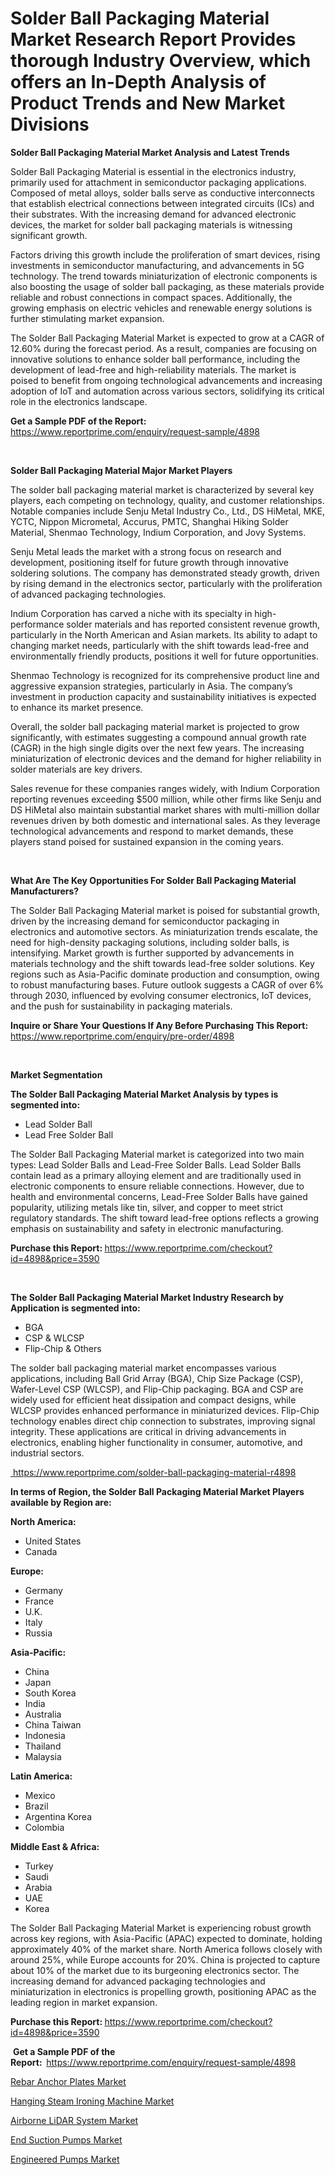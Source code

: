 <p><h1>Solder Ball Packaging Material Market Research Report Provides thorough Industry Overview, which offers an In-Depth Analysis of Product Trends and New Market Divisions</h1></p><p><strong>Solder Ball Packaging Material Market Analysis and Latest Trends</strong></p>
<p><p>Solder Ball Packaging Material is essential in the electronics industry, primarily used for attachment in semiconductor packaging applications. Composed of metal alloys, solder balls serve as conductive interconnects that establish electrical connections between integrated circuits (ICs) and their substrates. With the increasing demand for advanced electronic devices, the market for solder ball packaging materials is witnessing significant growth.</p><p>Factors driving this growth include the proliferation of smart devices, rising investments in semiconductor manufacturing, and advancements in 5G technology. The trend towards miniaturization of electronic components is also boosting the usage of solder ball packaging, as these materials provide reliable and robust connections in compact spaces. Additionally, the growing emphasis on electric vehicles and renewable energy solutions is further stimulating market expansion.</p><p>The Solder Ball Packaging Material Market is expected to grow at a CAGR of 12.60% during the forecast period. As a result, companies are focusing on innovative solutions to enhance solder ball performance, including the development of lead-free and high-reliability materials. The market is poised to benefit from ongoing technological advancements and increasing adoption of IoT and automation across various sectors, solidifying its critical role in the electronics landscape.</p></p>
<p><strong>Get a Sample PDF of the Report:&nbsp;</strong> <a href="https://www.reportprime.com/enquiry/request-sample/4898">https://www.reportprime.com/enquiry/request-sample/4898</a></p>
<p>&nbsp;</p>
<p><strong>Solder Ball Packaging Material Major Market Players</strong></p>
<p><p>The solder ball packaging material market is characterized by several key players, each competing on technology, quality, and customer relationships. Notable companies include Senju Metal Industry Co., Ltd., DS HiMetal, MKE, YCTC, Nippon Micrometal, Accurus, PMTC, Shanghai Hiking Solder Material, Shenmao Technology, Indium Corporation, and Jovy Systems. </p><p>Senju Metal leads the market with a strong focus on research and development, positioning itself for future growth through innovative soldering solutions. The company has demonstrated steady growth, driven by rising demand in the electronics sector, particularly with the proliferation of advanced packaging technologies.</p><p>Indium Corporation has carved a niche with its specialty in high-performance solder materials and has reported consistent revenue growth, particularly in the North American and Asian markets. Its ability to adapt to changing market needs, particularly with the shift towards lead-free and environmentally friendly products, positions it well for future opportunities.</p><p>Shenmao Technology is recognized for its comprehensive product line and aggressive expansion strategies, particularly in Asia. The company’s investment in production capacity and sustainability initiatives is expected to enhance its market presence.</p><p>Overall, the solder ball packaging material market is projected to grow significantly, with estimates suggesting a compound annual growth rate (CAGR) in the high single digits over the next few years. The increasing miniaturization of electronic devices and the demand for higher reliability in solder materials are key drivers.</p><p>Sales revenue for these companies ranges widely, with Indium Corporation reporting revenues exceeding $500 million, while other firms like Senju and DS HiMetal also maintain substantial market shares with multi-million dollar revenues driven by both domestic and international sales. As they leverage technological advancements and respond to market demands, these players stand poised for sustained expansion in the coming years.</p></p>
<p>&nbsp;</p>
<p><strong>What Are The Key Opportunities For Solder Ball Packaging Material Manufacturers?</strong></p>
<p><p>The Solder Ball Packaging Material market is poised for substantial growth, driven by the increasing demand for semiconductor packaging in electronics and automotive sectors. As miniaturization trends escalate, the need for high-density packaging solutions, including solder balls, is intensifying. Market growth is further supported by advancements in materials technology and the shift towards lead-free solder solutions. Key regions such as Asia-Pacific dominate production and consumption, owing to robust manufacturing bases. Future outlook suggests a CAGR of over 6% through 2030, influenced by evolving consumer electronics, IoT devices, and the push for sustainability in packaging materials.</p></p>
<p><strong>Inquire or Share Your Questions If Any Before Purchasing This Report:</strong> <a href="https://www.reportprime.com/enquiry/pre-order/4898">https://www.reportprime.com/enquiry/pre-order/4898</a></p>
<p>&nbsp;</p>
<p><strong>Market Segmentation</strong></p>
<p><strong>The Solder Ball Packaging Material Market Analysis by types is segmented into:</strong></p>
<p><ul><li>Lead Solder Ball</li><li>Lead Free Solder Ball</li></ul></p>
<p><p>The Solder Ball Packaging Material market is categorized into two main types: Lead Solder Balls and Lead-Free Solder Balls. Lead Solder Balls contain lead as a primary alloying element and are traditionally used in electronic components to ensure reliable connections. However, due to health and environmental concerns, Lead-Free Solder Balls have gained popularity, utilizing metals like tin, silver, and copper to meet strict regulatory standards. The shift toward lead-free options reflects a growing emphasis on sustainability and safety in electronic manufacturing.</p></p>
<p><strong>Purchase this Report:&nbsp;</strong><a href="https://www.reportprime.com/checkout?id=4898&price=3590">https://www.reportprime.com/checkout?id=4898&price=3590</a></p>
<p>&nbsp;</p>
<p><strong>The Solder Ball Packaging Material Market Industry Research by Application is segmented into:</strong></p>
<p><ul><li>BGA</li><li>CSP & WLCSP</li><li>Flip-Chip & Others</li></ul></p>
<p><p>The solder ball packaging material market encompasses various applications, including Ball Grid Array (BGA), Chip Size Package (CSP), Wafer-Level CSP (WLCSP), and Flip-Chip packaging. BGA and CSP are widely used for efficient heat dissipation and compact designs, while WLCSP provides enhanced performance in miniaturized devices. Flip-Chip technology enables direct chip connection to substrates, improving signal integrity. These applications are critical in driving advancements in electronics, enabling higher functionality in consumer, automotive, and industrial sectors.</p></p>
<p><a href="https://www.reportprime.com/solder-ball-packaging-material-r4898">&nbsp;https://www.reportprime.com/solder-ball-packaging-material-r4898</a></p>
<p><strong>In terms of Region, the Solder Ball Packaging Material Market Players available by Region are:</strong></p>
<p>
    <p> <strong> North America: </strong>
        <ul>
            <li>United States</li>
            <li>Canada</li>
        </ul>
        </p> 
    <p> <strong> Europe: </strong>
        <ul>
            <li>Germany</li>
            <li>France</li>
            <li>U.K.</li>
            <li>Italy</li>
            <li>Russia</li>
        </ul>
        </p> 
    <p> <strong> Asia-Pacific: </strong>
        <ul>
            <li>China</li>
            <li>Japan</li>
            <li>South Korea</li>
            <li>India</li>
            <li>Australia</li>
            <li>China Taiwan</li>
            <li>Indonesia</li>
            <li>Thailand</li>
            <li>Malaysia</li>
        </ul>
        </p> 
    <p> <strong> Latin America: </strong>
        <ul>
            <li>Mexico</li>
            <li>Brazil</li>
            <li>Argentina Korea</li>
            <li>Colombia</li>
        </ul>
        </p> 
    <p> <strong> Middle East & Africa: </strong>
        <ul>
            <li>Turkey</li>
            <li>Saudi</li>
            <li>Arabia</li>
            <li>UAE</li>
            <li>Korea</li>
        </ul>
    </p>
    </p>
<p><p>The Solder Ball Packaging Material Market is experiencing robust growth across key regions, with Asia-Pacific (APAC) expected to dominate, holding approximately 40% of the market share. North America follows closely with around 25%, while Europe accounts for 20%. China is projected to capture about 10% of the market due to its burgeoning electronics sector. The increasing demand for advanced packaging technologies and miniaturization in electronics is propelling growth, positioning APAC as the leading region in market expansion.</p></p>
<p><strong>Purchase this Report: </strong><a href="https://www.reportprime.com/checkout?id=4898&price=3590">https://www.reportprime.com/checkout?id=4898&price=3590</a></p>
<p>&nbsp;<strong>Get a Sample PDF of the Report:&nbsp;&nbsp;</strong><a href="https://www.reportprime.com/enquiry/request-sample/4898">https://www.reportprime.com/enquiry/request-sample/4898</a></p>
<p><strong></strong></p>
<p><p><a href="https://issuu.com/reportprime-2/docs/rebar-anchor-plates-market-size-203_569b1da208e54f">Rebar Anchor Plates Market</a></p><p><a href="https://issuu.com/reportprime-2/docs/hanging-steam-ironing-machine-marke_e906fb0d841cb8">Hanging Steam Ironing Machine Market</a></p><p><a href="https://www.linkedin.com/pulse/airborne-lidar-system-market-analysis-report-global-insights-15hic?trackingId=c1Lg3zb7TcOyuNsJTWBu3Q%3D%3D">Airborne LiDAR System Market</a></p><p><a href="https://www.linkedin.com/pulse/end-suction-pumps-market-global-insights-regional-analysis-zxfhc?trackingId=xSMN1%2FcmSGuIxKoeDI%2FfhA%3D%3D">End Suction Pumps Market</a></p><p><a href="https://www.linkedin.com/pulse/engineered-pumps-market-segmentation-geographical-regions-mebmc?trackingId=z2HF1NobR%2FONbfWPAtCmfw%3D%3D">Engineered Pumps Market</a></p></p>